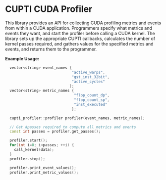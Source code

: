 # CUPTI CUDA Profiler

This library provides an API for collecting CUDA profiling metrics and events
from within a CUDA application. Programmers specify what metrics and events
they want, and start the profiler before calling a CUDA kernel. The library
sets up the appropriate CUPTI callbacks, calculates the number of
kernel passes required, and gathers values for the specified
metrics and events, and returns them to the programmer.

**Example Usage:**

``` c++
  vector<string> event_names {
                              "active_warps",
                              "gst_inst_32bit",
                              "active_cycles"
                             };
  vector<string> metric_names {
                               "flop_count_dp",
                               "flop_count_sp",
                               "inst_executed"
                              };

  cupti_profiler::profiler profiler(event_names, metric_names);

  // Get #passes required to compute all metrics and events
  const int passes = profiler.get_passes();

  profiler.start();
  for(int i=0; i<passes; ++i) {
    call_kernel(data);
  }
  profiler.stop();

  profiler.print_event_values();
  profiler.print_metric_values();
```
